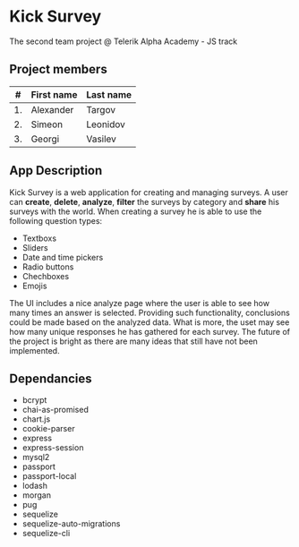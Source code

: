 # Kick Survey

The second team project @ Telerik Alpha Academy - JS track

## Project members

| #        | First name | Last name  |
| -------- | --------- 	| ---------- |
| 1.	     | Alexander 	| Targov	   |
| 2.	     | Simeon   	| Leonidov   |
| 3.	     | Georgi   	| Vasilev	   |

## App Description

Kick Survey is a web application for creating and managing surveys. A user can **create**, **delete**, **analyze**, **filter** the surveys by category and **share** his surveys with the world. When creating a survey he is able to use the following question types:
  * Textboxs
  * Sliders
  * Date and time pickers
  * Radio buttons
  * Chechboxes
  * Emojis

The UI includes a nice analyze page where the user is able to see how many times an answer is selected. Providing such functionality, conclusions could be made based on the analyzed data. What is more, the uset may see how many unique responses he has gathered for each survey.
The future of the project is bright as there are many ideas that still have not been implemented. 

## Dependancies

  * bcrypt
  * chai-as-promised
  * chart.js
  * cookie-parser
  * express
  * express-session
  * mysql2
  * passport
  * passport-local
  * lodash
  * morgan
  * pug
  * sequelize
  * sequelize-auto-migrations
  * sequelize-cli
